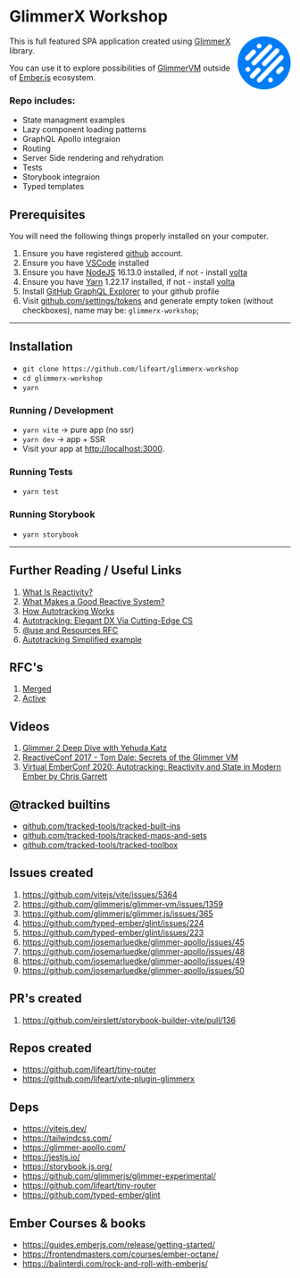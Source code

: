 # GlimmerX Workshop

<img align="right" width="95" height="95"
     alt="Glimmer Experimental Favicon"
     src="./favicon.svg">


This is full featured SPA application created using [GlimmerX](https://github.com/glimmerjs/glimmer-experimental) library.

You can use it to explore possibilities of [GlimmerVM](https://github.com/glimmerjs/glimmer-vm) outside of [Ember.js](http://emberjs.com/) ecosystem.

### Repo includes:

* State managment examples
* Lazy component loading patterns
* GraphQL Apollo integraion
* Routing
* Server Side rendering and rehydration
* Tests
* Storybook integraion
* Typed templates

## Prerequisites

You will need the following things properly installed on your computer.

1. Ensure you have registered [github](http://github.com/) account.
1. Ensure you have [VSCode](https://code.visualstudio.com/download) installed
1. Ensure you have [NodeJS](https://nodejs.org/en/) 16.13.0 installed, if not - install [volta](https://volta.sh/)
1. Ensure you have [Yarn](https://yarnpkg.com/) 1.22.17 installed, if not - install [volta](https://volta.sh/)
1. Install [GitHub GraphQL Explorer](https://docs.github.com/en/graphql/overview/explorer) to your github profile
1. Visit [github.com/settings/tokens](https://github.com/settings/tokens) and generate empty token (without checkboxes), name may be: `glimmerx-workshop`;

---

## Installation

* `git clone https://github.com/lifeart/glimmerx-workshop`
* `cd glimmerx-workshop`
* `yarn`

### Running / Development

* `yarn vite` -> pure app (no ssr)
* `yarn dev` -> app + SSR
* Visit your app at [http://localhost:3000](http://localhost:3000).


### Running Tests

* `yarn test`

### Running Storybook

* `yarn storybook`


---

## Further Reading / Useful Links
1. [What Is Reactivity?](https://www.pzuraq.com/what-is-reactivity/)
1. [What Makes a Good Reactive System?](https://www.pzuraq.com/what-makes-a-good-reactive-system/)
1. [How Autotracking Works](https://www.pzuraq.com/how-autotracking-works/)
1. [Autotracking: Elegant DX Via Cutting-Edge CS](https://v5.chriskrycho.com/journal/autotracking-elegant-dx-via-cutting-edge-cs/)
1. [@use and Resources RFC](https://www.pzuraq.com/introducing-use/)
1. [Autotracking Simplified example](https://gist.github.com/pzuraq/79bf862e0f8cd9521b79c4b6eccdc4f9)

## RFC's

1. [Merged](https://emberjs.github.io/rfcs/)
1. [Active](https://github.com/emberjs/rfcs/pulls)

## Videos

1. [Glimmer 2 Deep Dive with Yehuda Katz](https://www.youtube.com/watch?v=vL8sCi1Bv6E)
1. [ReactiveConf 2017 - Tom Dale: Secrets of the Glimmer VM](https://www.youtube.com/watch?v=nXCSloXZ-wc)
1. [Virtual EmberConf 2020: Autotracking: Reactivity and State in Modern Ember by Chris Garrett
](https://www.youtube.com/watch?v=HDBSU2HCLbU)
## @tracked builtins

* [github.com/tracked-tools/tracked-built-ins](https://github.com/tracked-tools/tracked-built-ins)
* [github.com/tracked-tools/tracked-maps-and-sets](https://github.com/tracked-tools/tracked-maps-and-sets)
* [github.com/tracked-tools/tracked-toolbox](https://github.com/tracked-tools/tracked-toolbox)

## Issues created

 1. https://github.com/vitejs/vite/issues/5364
 1. https://github.com/glimmerjs/glimmer-vm/issues/1359
 1. https://github.com/glimmerjs/glimmer.js/issues/365
 1. https://github.com/typed-ember/glint/issues/224
 1. https://github.com/typed-ember/glint/issues/223
 1. https://github.com/josemarluedke/glimmer-apollo/issues/45
 1. https://github.com/josemarluedke/glimmer-apollo/issues/48
 1. https://github.com/josemarluedke/glimmer-apollo/issues/49
 1. https://github.com/josemarluedke/glimmer-apollo/issues/50


## PR's created

 1. https://github.com/eirslett/storybook-builder-vite/pull/136


## Repos created

* https://github.com/lifeart/tiny-router
* https://github.com/lifeart/vite-plugin-glimmerx

## Deps

* https://vitejs.dev/
* https://tailwindcss.com/
* https://glimmer-apollo.com/
* https://jestjs.io/
* https://storybook.js.org/
* https://github.com/glimmerjs/glimmer-experimental/
* https://github.com/lifeart/tiny-router
* https://github.com/typed-ember/glint


## Ember Courses & books 

* https://guides.emberjs.com/release/getting-started/
* https://frontendmasters.com/courses/ember-octane/
* https://balinterdi.com/rock-and-roll-with-emberjs/